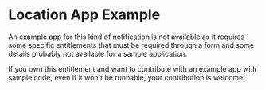 # Location App Example

An example app for this kind of notification is not available as it requires some specific entitlements that must be required through a form and some details probably not available for a sample application.

If you own this entitlement and want to contribute with an example app with sample code, even if it won't be runnable, your contribution is welcome!
